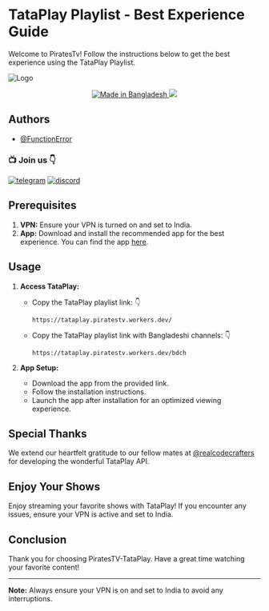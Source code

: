 # TataPlay Playlist - Best Experience Guide

Welcome to PiratesTv! Follow the instructions below to get the best experience using the TataPlay Playlist.

![Logo](https://i.ibb.co/DGQs19D/Pirates-Tv-8.png)

<p align="center">

  
  <a href="https://gitter.im/amitmerchant1990/electron-markdownify">
    <img src="https://img.shields.io/badge/Made%20in-Bangladesh_🇧🇩-green?colorA=%23ff0000&colorB=%23017e40&style=flat-square"
         alt="Made in Bangladesh">
  </a>
<a href="https://hits.seeyoufarm.com"><img src="https://hits.seeyoufarm.com/api/count/incr/badge.svg?url=https%3A%2F%2Fgithub.com%2FfunctionError%2FTataplay&count_bg=%2379C83D&title_bg=%23555555&icon=&icon_color=%23E7E7E7&title=hits&edge_flat=false"/></a>

## Authors

- [@FunctionError](https://github.com/noobmaster403)

### 📺 Join us 👇

[![telegram](https://img.shields.io/badge/Telegram-2CA5E0?style=for-the-badge&logo=telegram&logoColor=white)](https://socials.piratestv.workers.dev/tg)
[![discord](https://img.shields.io/badge/Discord-7289DA?style=for-the-badge&logo=discord&logoColor=white)](https://socials.piratestv.workers.dev/discord)

## Prerequisites

1. **VPN:** Ensure your VPN is turned on and set to India.
2. **App:** Download and install the recommended app for the best experience. You can find the app [here](https://t.me/piratestvdb/5).

## Usage

1. **Access TataPlay:**
   - Copy the TataPlay playlist link: 👇
     ```
     https://tataplay.piratestv.workers.dev/
     ```

   - Copy the TataPlay playlist link with Bangladeshi channels: 👇
     ```
     https://tataplay.piratestv.workers.dev/bdch
     ```

2. **App Setup:**
   - Download the app from the provided link.
   - Follow the installation instructions.
   - Launch the app after installation for an optimized viewing experience.

## Special Thanks

We extend our heartfelt gratitude to our fellow mates at [@realcodecrafters](https://github.com/YoCodeCrafters) for developing the wonderful TataPlay API.

## Enjoy Your Shows

Enjoy streaming your favorite shows with TataPlay! If you encounter any issues, ensure your VPN is active and set to India.

## Conclusion

Thank you for choosing PiratesTV-TataPlay. Have a great time watching your favorite content!

---

**Note:** Always ensure your VPN is on and set to India to avoid any interruptions.
